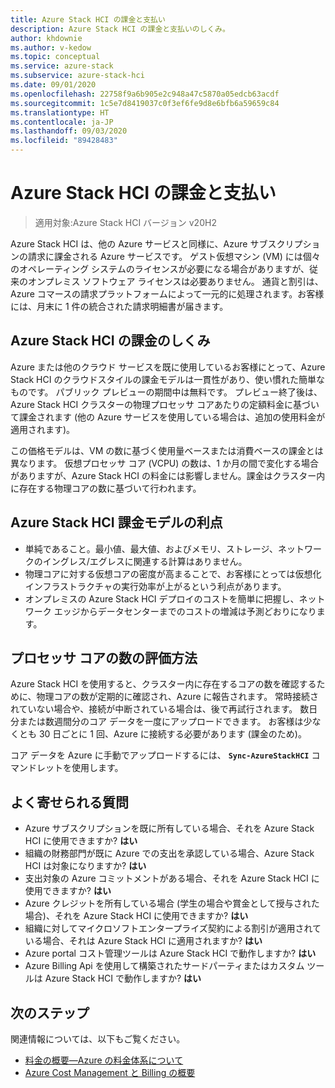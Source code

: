 ```yaml
---
title: Azure Stack HCI の課金と支払い
description: Azure Stack HCI の課金と支払いのしくみ。
author: khdownie
ms.author: v-kedow
ms.topic: conceptual
ms.service: azure-stack
ms.subservice: azure-stack-hci
ms.date: 09/01/2020
ms.openlocfilehash: 22758f9a6b905e2c948a47c5870a05edcb63acdf
ms.sourcegitcommit: 1c5e7d8419037c0f3ef6fe9d8e6bfb6a59659c84
ms.translationtype: HT
ms.contentlocale: ja-JP
ms.lasthandoff: 09/03/2020
ms.locfileid: "89428483"
---
```

# <a name="azure-stack-hci-billing-and-payment"></a>Azure Stack HCI の課金と支払い

> 適用対象:Azure Stack HCI バージョン v20H2

Azure Stack HCI は、他の Azure サービスと同様に、Azure サブスクリプションの請求に課金される Azure サービスです。 ゲスト仮想マシン (VM) には個々のオペレーティング システムのライセンスが必要になる場合がありますが、従来のオンプレミス ソフトウェア ライセンスは必要ありません。 通貨と割引は、Azure コマースの請求プラットフォームによって一元的に処理されます。お客様には、月末に 1 件の統合された請求明細書が届きます。

## <a name="what-does-azure-stack-hci-charge-for"></a>Azure Stack HCI の課金のしくみ

Azure または他のクラウド サービスを既に使用しているお客様にとって、Azure Stack HCI のクラウドスタイルの課金モデルは一貫性があり、使い慣れた簡単なものです。 パブリック プレビューの期間中は無料です。 プレビュー終了後は、Azure Stack HCI クラスターの物理プロセッサ コアあたりの定額料金に基づいて課金されます (他の Azure サービスを使用している場合は、追加の使用料金が適用されます)。

この価格モデルは、VM の数に基づく使用量ベースまたは消費ベースの課金とは異なります。 仮想プロセッサ コア (VCPU) の数は、1 か月の間で変化する場合がありますが、Azure Stack HCI の料金には影響しません。課金はクラスター内に存在する物理コアの数に基づいて行われます。

## <a name="advantages-of-the-azure-stack-hci-billing-model"></a>Azure Stack HCI 課金モデルの利点

- 単純であること。最小値、最大値、およびメモリ、ストレージ、ネットワークのイングレス/エグレスに関連する計算はありません。
- 物理コアに対する仮想コアの密度が高まることで、お客様にとっては仮想化インフラストラクチャの実行効率が上がるという利点があります。
- オンプレミスの Azure Stack HCI デプロイのコストを簡単に把握し、ネットワーク エッジからデータセンターまでのコストの増減は予測どおりになります。

## <a name="how-the-number-of-processor-cores-is-assessed"></a>プロセッサ コアの数の評価方法

Azure Stack HCI を使用すると、クラスター内に存在するコアの数を確認するために、物理コアの数が定期的に確認され、Azure に報告されます。 常時接続されていない場合や、接続が中断されている場合は、後で再試行されます。 数日分または数週間分のコア データを一度にアップロードできます。 お客様は少なくとも 30 日ごとに 1 回、Azure に接続する必要があります (課金のため)。

コア データを Azure に手動でアップロードするには、 **`Sync-AzureStackHCI`** コマンドレットを使用します。

## <a name="faq"></a>よく寄せられる質問

- Azure サブスクリプションを既に所有している場合、それを Azure Stack HCI に使用できますか? **はい**
- 組織の財務部門が既に Azure での支出を承認している場合、Azure Stack HCI は対象になりますか? **はい**
- 支出対象の Azure コミットメントがある場合、それを Azure Stack HCI に使用できますか? **はい**
- Azure クレジットを所有している場合 (学生の場合や賞金として授与された場合)、それを Azure Stack HCI に使用できますか? **はい**
- 組織に対してマイクロソフトエンタープライズ契約による割引が適用されている場合、それは Azure Stack HCI に適用されますか? **はい**
- Azure portal コスト管理ツールは Azure Stack HCI で動作しますか? **はい**
- Azure Billing Api を使用して構築されたサードパーティまたはカスタム ツールは Azure Stack HCI で動作しますか? **はい**

## <a name="next-steps"></a>次のステップ

関連情報については、以下もご覧ください。

- [料金の概要—Azure の料金体系について](https://azure.microsoft.com/pricing/)
- [Azure Cost Management と Billing の概要](/azure/cost-management-billing/cost-management-billing-overview)
